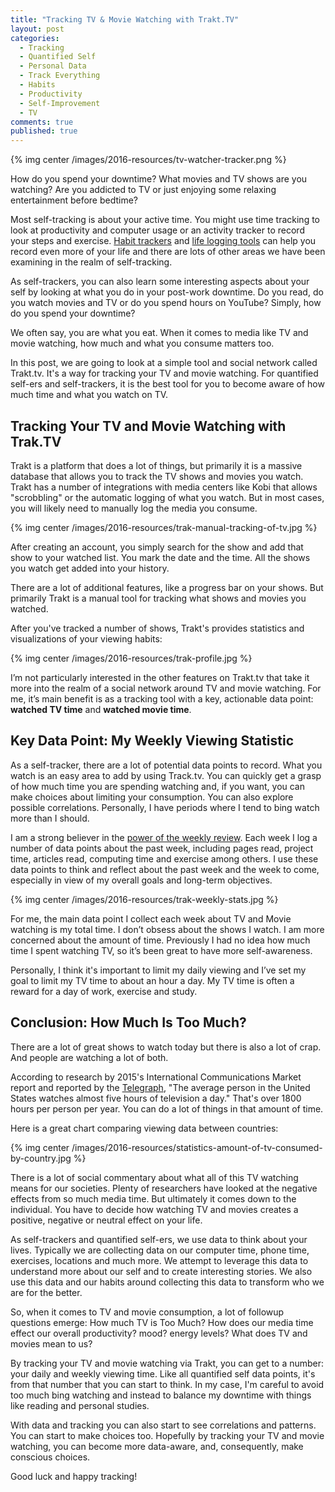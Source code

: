 ```yaml
---
title: "Tracking TV & Movie Watching with Trakt.TV"
layout: post
categories:
  - Tracking
  - Quantified Self
  - Personal Data
  - Track Everything
  - Habits
  - Productivity
  - Self-Improvement
  - TV
comments: true
published: true
---
```


{% img center /images/2016-resources/tv-watcher-tracker.png %}

How do you spend your downtime? What movies and TV shows are you watching? Are you addicted to TV or just enjoying some relaxing entertainment before bedtime?

Most self-tracking is about your active time. You might use time tracking to look at productivity and computer usage or an activity tracker to record your steps and exercise. [Habit trackers](http://www.markwk.com/2016/10/habit-tracking-for-quantified-self.html) and [life logging tools](http://www.markwk.com/2016/10/life-logging-or-tracking-misc.html) can help you record even more of your life and there are lots of other areas we have been examining in the realm of self-tracking. 

As self-trackers, you can also learn some interesting aspects about your self by looking at what you do in your post-work downtime. Do you read, do you watch movies and TV or do you spend hours on YouTube? Simply, how do you spend your downtime?

We often say, you are what you eat. When it comes to media like TV and movie watching, how much and what you consume matters too. 

In this post, we are going to look at a simple tool and social network called Trakt.tv. It's a way for tracking your TV and movie watching. For quantified self-ers and self-trackers, it is the best tool for you to become aware of how much time and what you watch on TV.

<!--more-->

## Tracking Your TV and Movie Watching with Trak.TV

Trakt is a platform that does a lot of things, but primarily it is a massive database that allows you to track the TV shows and movies you watch. Trakt has a number of integrations with media centers like Kobi that allows "scrobbling" or the automatic logging of what you watch. But in most cases, you will likely need to manually log the media you consume.

{% img center /images/2016-resources/trak-manual-tracking-of-tv.jpg %}

After creating an account, you simply search for the show and add that show to your watched list. You mark the date and the time. All the shows you watch get added into your history. 

There are a lot of additional features, like a progress bar on your shows. But primarily Trakt is a manual tool for tracking what shows and movies you watched. 

After you've tracked a number of shows, Trakt's provides statistics and visualizations of your viewing habits:

{% img center /images/2016-resources/trak-profile.jpg %}

I’m not particularly interested in the other features on Trakt.tv that take it more into the realm of a social network around TV and movie watching. For me, it’s main benefit is as a tracking tool with a key, actionable data point: **watched TV time** and **watched movie time**.

## Key Data Point: My Weekly Viewing Statistic

As a self-tracker, there are a lot of potential data points to record. What you watch is an easy area to add by using Track.tv. You can quickly get a grasp of how much time you are spending watching and, if you want, you can make choices about limiting your consumption. You can also explore possible correlations. Personally, I have periods where I tend to bing watch more than I should.

I am a strong believer in the [power of the weekly review](http://www.markwk.com/2016/01/power-of-weekly-review.html). Each week I log a number of data points about the past week, including pages read, project time, articles read, computing time and exercise among others. I use these data points to think and reflect about the past week and the week to come, especially in view of my overall goals and long-term objectives.

{% img center /images/2016-resources/trak-weekly-stats.jpg %}

For me, the main data point I collect each week about TV and Movie watching is my  total time. I don’t obsess about the shows I watch. I am more concerned about the amount of time. Previously I had no idea how much time I spent watching TV, so it’s been great to have more self-awareness.

Personally, I think it's important to limit my daily viewing and I’ve set my goal to limit my TV time to about an hour a day. My TV time is often a reward for a day of work, exercise and study. 

## Conclusion: How Much Is Too Much?

There are a lot of great shows to watch today but there is also a lot of crap. And people are watching a lot of both.

According to research by 2015's International Communications Market report and reported by the [Telegraph](http://www.telegraph.co.uk/technology/news/12043330/Which-country-watches-the-most-TV-in-the-world.html), "The average person in the United States watches almost five hours of television a day." That's over 1800 hours per person per year. You can do a lot of things in that amount of time.

Here is a great chart comparing viewing data between countries:

{% img center /images/2016-resources/statistics-amount-of-tv-consumed-by-country.jpg %}

There is a lot of social commentary about what all of this TV watching means for our societies. Plenty of researchers have looked at the negative effects from so much media time. But ultimately it comes down to the individual. You have to decide how watching TV and movies creates a positive, negative or neutral effect on your life. 

As self-trackers and quantified self-ers, we use data to think about your lives. Typically we are collecting data on our computer time, phone time, exercises, locations and much more. We attempt to leverage this data to understand more about our self and to create interesting stories. We also use this data and our habits around collecting this data to transform who we are for the better.

So, when it comes to TV and movie consumption, a lot of followup questions emerge: How much TV is Too Much? How does our media time effect our overall productivity? mood? energy levels? What does TV and movies mean to us? 

By tracking your TV and movie watching via Trakt, you can get to a number: your daily and weekly viewing time. Like all quantified self data points, it's from that number that you can start to think. In my case, I'm careful to avoid too much bing watching and instead to balance my downtime with things like reading and personal studies.

With data and tracking you can also start to see correlations and patterns. You can start to make choices too. Hopefully by tracking your TV and movie watching, you can become more data-aware, and, consequently, make conscious choices. 

Good luck and happy tracking!